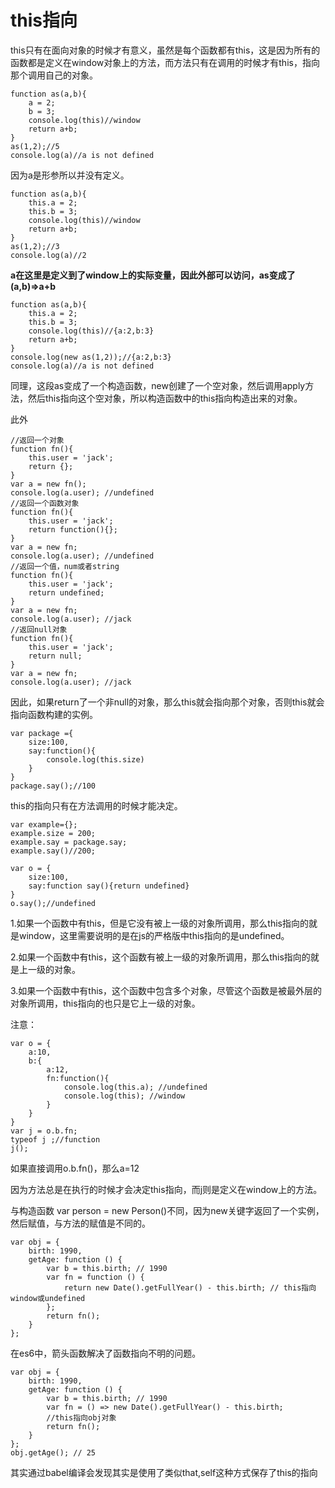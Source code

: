 # this指向

this只有在面向对象的时候才有意义，虽然是每个函数都有this，这是因为所有的函数都是定义在window对象上的方法，而方法只有在调用的时候才有this，指向那个调用自己的对象。

    function as(a,b){
        a = 2;
        b = 3;
        console.log(this)//window
        return a+b;
    }
    as(1,2);//5
    console.log(a)//a is not defined

因为a是形参所以并没有定义。

    function as(a,b){
        this.a = 2;
        this.b = 3;
        console.log(this)//window
        return a+b;
    }
    as(1,2);//3
    console.log(a)//2

**a在这里是定义到了window上的实际变量，因此外部可以访问，as变成了
(a,b)=>a+b**

    function as(a,b){
        this.a = 2;
        this.b = 3;
        console.log(this)//{a:2,b:3}
        return a+b;
    }
    console.log(new as(1,2));//{a:2,b:3}
    console.log(a)//a is not defined

同理，这段as变成了一个构造函数，new创建了一个空对象，然后调用apply方法，然后this指向这个空对象，所以构造函数中的this指向构造出来的对象。

此外

    //返回一个对象
    function fn(){  
        this.user = 'jack';  
        return {};  
    }
    var a = new fn();  
    console.log(a.user); //undefined
    //返回一个函数对象
    function fn(){  
        this.user = 'jack';  
        return function(){};
    }
    var a = new fn;  
    console.log(a.user); //undefined
    //返回一个值，num或者string
    function fn(){  
        this.user = 'jack';  
        return undefined;
    }
    var a = new fn;  
    console.log(a.user); //jack
    //返回null对象
    function fn(){  
        this.user = 'jack';  
        return null;
    }
    var a = new fn;  
    console.log(a.user); //jack

因此，如果return了一个非null的对象，那么this就会指向那个对象，否则this就会指向函数构建的实例。

    var package ={
        size:100,
        say:function(){
            console.log(this.size)
        }
    }
    package.say();//100

this的指向只有在方法调用的时候才能决定。

    var example={};
    example.size = 200;
    example.say = package.say;
    example.say()//200;

    var o = {
        size:100,
        say:function say(){return undefined}
    }
    o.say();//undefined

1.如果一个函数中有this，但是它没有被上一级的对象所调用，那么this指向的就是window，这里需要说明的是在js的严格版中this指向的是undefined。

2.如果一个函数中有this，这个函数有被上一级的对象所调用，那么this指向的就是上一级的对象。

3.如果一个函数中有this，这个函数中包含多个对象，尽管这个函数是被最外层的对象所调用，this指向的也只是它上一级的对象。

注意：

    var o = {
        a:10,
        b:{
            a:12,
            fn:function(){
                console.log(this.a); //undefined
                console.log(this); //window
            }
        }
    }
    var j = o.b.fn;
    typeof j ;//function
    j();

如果直接调用o.b.fn()，那么a=12

因为方法总是在执行的时候才会决定this指向，而j则是定义在window上的方法。

与构造函数 var person = new Person()不同，因为new关键字返回了一个实例，然后赋值，与方法的赋值是不同的。

    var obj = {
        birth: 1990,
        getAge: function () {
            var b = this.birth; // 1990
            var fn = function () {
                return new Date().getFullYear() - this.birth; // this指向window或undefined
            };
            return fn();
        }
    };

在es6中，箭头函数解决了函数指向不明的问题。

    var obj = {
        birth: 1990,
        getAge: function () {
            var b = this.birth; // 1990
            var fn = () => new Date().getFullYear() - this.birth; 
            //this指向obj对象
            return fn();
        }
    };
    obj.getAge(); // 25

其实通过babel编译会发现其实是使用了类似that,self这种方式保存了this的指向








